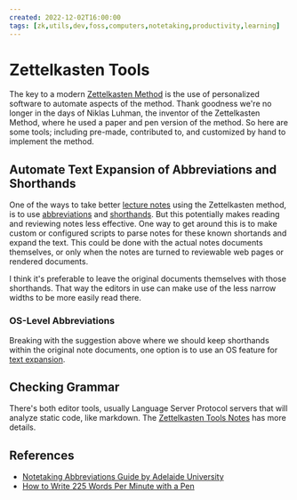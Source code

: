 ```yaml
---
created: 2022-12-02T16:00:00
tags: [zk,utils,dev,foss,computers,notetaking,productivity,learning]
---
```

# Zettelkasten Tools

The key to a modern [Zettelkasten Method](zk.md)
is the use of personalized software to automate aspects of the method.
Thank goodness we're no longer in the days of Niklas Luhman,
the inventor of the Zettelkasten Method,
where he used a paper and pen version of the method.
So here are some tools;
including pre-made, contributed to, and customized by hand to implement the method.

## Automate Text Expansion of Abbreviations and Shorthands

One of the ways to take better [lecture notes](notes-lectures.md)
using the Zettelkasten method,
is to use [abbreviations][notes-abbreviations] and [shorthands][notes-shorthands].
But this potentially makes reading and reviewing notes less effective.
One way to get around this is to make custom or configured scripts to
parse notes for these known shortands and expand the text.
This could be done with the actual notes documents themselves,
or only when the notes are turned to reviewable web pages or rendered documents.

I think it's preferable to leave the original documents themselves with
those shorthands.
That way the editors in use can make use of the less narrow widths to
be more easily read there.

### OS-Level Abbreviations

Breaking with the suggestion above where
we should keep shorthands within the original note documents,
one option is to use an OS feature for [text expansion](text-expansion.md).

## Checking Grammar

There's both editor tools, usually Language Server Protocol servers
that will analyze static code, like markdown.
The [Zettelkasten Tools Notes](zk-tools.md#checking-grammar) has more details.

## References

* [Notetaking Abbreviations Guide by Adelaide University][notes-abbreviations]
* [How to Write 225 Words Per Minute with a Pen][notes-shorthands]

<!-- Hidden Reference Links Below Here -->
[notes-abbreviations]: https://www.adelaide.edu.au/writingcentre/sites/default/files/docs/learningguide-notetakingabbreviations.pdf "Notetaking Abbreviations Guide by Adelaide University"
[notes-shorthands]: https://www.theatlantic.com/technology/archive/2014/06/yeah-i-still-use-shorthand-and-a-smartpen/373281/ "How to Write 225 Words Per Minute with a Pen"

